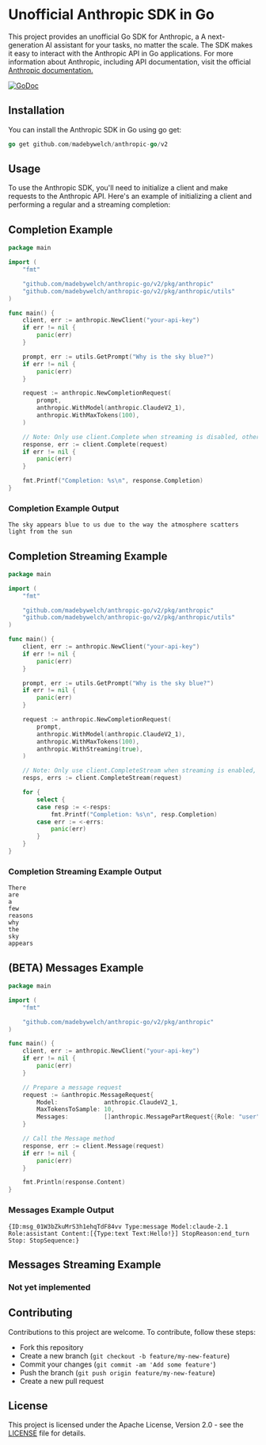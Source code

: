 # Unofficial Anthropic SDK in Go

This project provides an unofficial Go SDK for Anthropic, a A next-generation AI assistant for your tasks, no matter the scale. The SDK makes it easy to interact with the Anthropic API in Go applications. For more information about Anthropic, including API documentation, visit the official [Anthropic documentation.](https://console.anthropic.com/docs)

[![GoDoc](https://godoc.org/github.com/madebywelch/anthropic-go?status.svg)](https://pkg.go.dev/github.com/madebywelch/anthropic-go/v2)

## Installation

You can install the Anthropic SDK in Go using go get:

```go
go get github.com/madebywelch/anthropic-go/v2
```

## Usage

To use the Anthropic SDK, you'll need to initialize a client and make requests to the Anthropic API. Here's an example of initializing a client and performing a regular and a streaming completion:

## Completion Example

```go
package main

import (
	"fmt"

	"github.com/madebywelch/anthropic-go/v2/pkg/anthropic"
	"github.com/madebywelch/anthropic-go/v2/pkg/anthropic/utils"
)

func main() {
	client, err := anthropic.NewClient("your-api-key")
	if err != nil {
		panic(err)
	}

	prompt, err := utils.GetPrompt("Why is the sky blue?")
	if err != nil {
		panic(err)
	}

	request := anthropic.NewCompletionRequest(
		prompt,
		anthropic.WithModel(anthropic.ClaudeV2_1),
		anthropic.WithMaxTokens(100),
	)

	// Note: Only use client.Complete when streaming is disabled, otherwise use client.CompleteStream!
	response, err := client.Complete(request)
	if err != nil {
		panic(err)
	}

	fmt.Printf("Completion: %s\n", response.Completion)
}
```

### Completion Example Output

```
The sky appears blue to us due to the way the atmosphere scatters light from the sun
```

## Completion Streaming Example

```go
package main

import (
	"fmt"

	"github.com/madebywelch/anthropic-go/v2/pkg/anthropic"
	"github.com/madebywelch/anthropic-go/v2/pkg/anthropic/utils"
)

func main() {
	client, err := anthropic.NewClient("your-api-key")
	if err != nil {
		panic(err)
	}

	prompt, err := utils.GetPrompt("Why is the sky blue?")
	if err != nil {
		panic(err)
	}

	request := anthropic.NewCompletionRequest(
		prompt,
		anthropic.WithModel(anthropic.ClaudeV2_1),
		anthropic.WithMaxTokens(100),
		anthropic.WithStreaming(true),
	)

	// Note: Only use client.CompleteStream when streaming is enabled, otherwise use client.Complete!
	resps, errs := client.CompleteStream(request)

	for {
		select {
		case resp := <-resps:
			fmt.Printf("Completion: %s\n", resp.Completion)
		case err := <-errs:
			panic(err)
		}
	}
}
```

### Completion Streaming Example Output

```
There
are
a
few
reasons
why
the
sky
appears
```

## (BETA) Messages Example

```go
package main

import (
	"fmt"

	"github.com/madebywelch/anthropic-go/v2/pkg/anthropic"
)

func main() {
	client, err := anthropic.NewClient("your-api-key")
	if err != nil {
		panic(err)
	}

	// Prepare a message request
	request := &anthropic.MessageRequest{
		Model:             anthropic.ClaudeV2_1,
		MaxTokensToSample: 10,
		Messages:          []anthropic.MessagePartRequest{{Role: "user", Content: "Hello, Anthropics!"}},
	}

	// Call the Message method
	response, err := client.Message(request)
	if err != nil {
		panic(err)
	}

	fmt.Println(response.Content)
}
```

### Messages Example Output

```
{ID:msg_01W3bZkuMrS3h1ehqTdF84vv Type:message Model:claude-2.1 Role:assistant Content:[{Type:text Text:Hello!}] StopReason:end_turn Stop: StopSequence:}
```

## Messages Streaming Example

### Not yet implemented

## Contributing

Contributions to this project are welcome. To contribute, follow these steps:

- Fork this repository
- Create a new branch (`git checkout -b feature/my-new-feature`)
- Commit your changes (`git commit -am 'Add some feature'`)
- Push the branch (`git push origin feature/my-new-feature`)
- Create a new pull request

## License

This project is licensed under the Apache License, Version 2.0 - see the [LICENSE](LICENSE) file for details.
